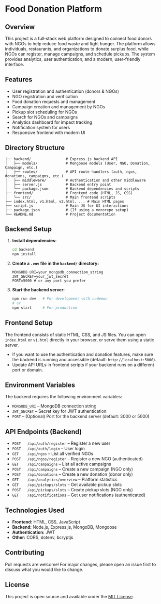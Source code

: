 # Food Donation Platform

## Overview
This project is a full-stack web platform designed to connect food donors with NGOs to help reduce food waste and fight hunger. The platform allows individuals, restaurants, and organizations to donate surplus food, while NGOs can register, manage campaigns, and schedule pickups. The system provides analytics, user authentication, and a modern, user-friendly interface.

## Features
- User registration and authentication (donors & NGOs)
- NGO registration and verification
- Food donation requests and management
- Campaign creation and management by NGOs
- Pickup slot scheduling for NGOs
- Search for NGOs and campaigns
- Analytics dashboard for impact tracking
- Notification system for users
- Responsive frontend with modern UI

## Directory Structure
```
├── backend/                # Express.js backend API
│   ├── models/             # Mongoose models (User, NGO, Donation, Campaign, etc.)
│   ├── routes/             # API route handlers (auth, ngos, donations, campaigns, etc.)
│   ├── middleware/         # Authentication and other middleware
│   ├── server.js           # Backend entry point
│   └── package.json        # Backend dependencies and scripts
├── frontend/               # Frontend code (HTML, JS, CSS)
│   └── src/                # Main frontend scripts
├── index.html, v1.html, v2.html, ... # Main HTML pages
├── script.js               # Main JS for UI interactions
├── package.json            # (If using a monorepo setup)
└── README.md               # Project documentation
```

## Backend Setup
1. **Install dependencies:**
   ```bash
   cd backend
   npm install
   ```
2. **Create a `.env` file in the `backend/` directory:**
   ```env
   MONGODB_URI=your_mongodb_connection_string
   JWT_SECRET=your_jwt_secret
   PORT=5000 # or any port you prefer
   ```
3. **Start the backend server:**
   ```bash
   npm run dev   # For development with nodemon
   # or
   npm start     # For production
   ```

## Frontend Setup
The frontend consists of static HTML, CSS, and JS files. You can open `index.html` or `v1.html` directly in your browser, or serve them using a static server.

- If you want to use the authentication and donation features, make sure the backend is running and accessible (default: `http://localhost:5000`).
- Update API URLs in frontend scripts if your backend runs on a different port or domain.

## Environment Variables
The backend requires the following environment variables:
- `MONGODB_URI` – MongoDB connection string
- `JWT_SECRET` – Secret key for JWT authentication
- `PORT` – (Optional) Port for the backend server (default: 3000 or 5000)

## API Endpoints (Backend)
- `POST   /api/auth/register` – Register a new user
- `POST   /api/auth/login` – User login
- `GET    /api/ngos` – List all verified NGOs
- `POST   /api/ngos/register` – Register a new NGO (authenticated)
- `GET    /api/campaigns` – List all active campaigns
- `POST   /api/campaigns` – Create a new campaign (NGO only)
- `POST   /api/donations` – Create a new donation (donor only)
- `GET    /api/analytics/overview` – Platform statistics
- `GET    /api/pickups/slots` – Get available pickup slots
- `POST   /api/pickups/slots` – Create pickup slots (NGO only)
- `GET    /api/notifications` – Get user notifications (authenticated)

## Technologies Used
- **Frontend:** HTML, CSS, JavaScript
- **Backend:** Node.js, Express.js, MongoDB, Mongoose
- **Authentication:** JWT
- **Other:** CORS, dotenv, bcryptjs

## Contributing
Pull requests are welcome! For major changes, please open an issue first to discuss what you would like to change.

## License
This project is open source and available under the [MIT License](LICENSE). 
